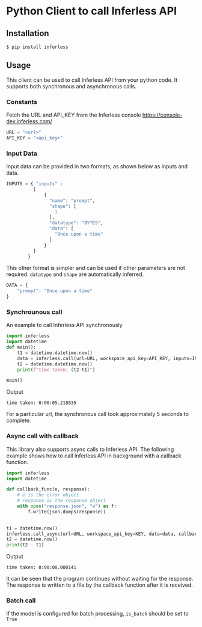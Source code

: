 # Python Client to call Inferless API

## Installation
```console
$ pip install inferless
```

## Usage
This client can be used to call Inferless API from your python code. It supports both synchronous and asynchronous calls.
### Constants
Fetch the URL and API_KEY from the Inferless console https://console-dev.inferless.com/
```python
URL = "<url>"
API_KEY = "<api_key>"
```

### Input Data
Input data can be provided in two formats, as shown below as inputs and data.
```python
INPUTS = { "inputs" : 
          [
              {
                "name": "prompt",
                "shape": [
                  1
                ],
                "datatype": "BYTES",
                "data": [
                  "Once upon a time"
                ]
              }
          ]
        }
```

This other format is simpler and can be used if other parameters are not required. `datatype` and `shape` are automatically inferred.
```python
DATA = {
    "prompt": "Once upon a time"
}
```

### Synchrounous call
An example to call Inferless API synchronously
```python
import inferless
import datetime
def main():
    t1 = datetime.datetime.now()
    data = inferless.call(url=URL, workspace_api_key=API_KEY, inputs=INPUTS)
    t2 = datetime.datetime.now()
    print(f"time taken: {t2-t1}")

main()
```
Output
```console
time taken: 0:00:05.218835
```
For a particular url, the synchronous call took approximately 5 seconds to complete.

### Async call with callback
This library also supports async calls to Inferless API. The following example shows how to call Inferless API in background with a callback function.
```python
import inferless
import datetime

def callback_func(e, response):
    # e is the error object
    # response is the response object
    with open("response.json", "w") as f:
        f.write(json.dumps(response))
    

t1 = datetime.now()
inferless.call_async(url=URL, workspace_api_key=KEY, data=data, callback=callback_func)
t2 = datetime.now()
print(t2 - t1)
```
Output
```console
time taken: 0:00:00.000141
```
It can be seen that the program continues without waiting for the response. The response is written to a file by the callback function after it is received.

### Batch call
If the model is configured for batch processing, `is_batch` should be set to `True`